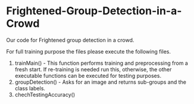 # Frightened-Group-Detection-in-a-Crowd

Our code for Frightened group detection in a crowd.

For full training purpose the files please execute the following files.
1) trainMain() - This function performs training and preprocessing from a fresh start. If re-training is needed
run this, otherwise, the other executable functions can be executed for testing purposes.
2) groupDetection() - Asks for an image and returns sub-groups and the class labels.
3) chechTestingAccuracy()
